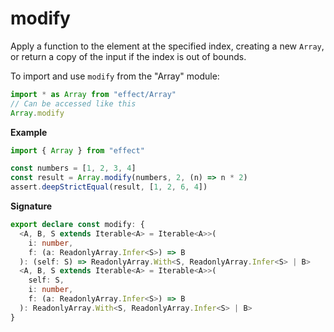 # modify

Apply a function to the element at the specified index, creating a new `Array`,
or return a copy of the input if the index is out of bounds.

To import and use `modify` from the "Array" module:

```ts
import * as Array from "effect/Array"
// Can be accessed like this
Array.modify
```

**Example**

```ts
import { Array } from "effect"

const numbers = [1, 2, 3, 4]
const result = Array.modify(numbers, 2, (n) => n * 2)
assert.deepStrictEqual(result, [1, 2, 6, 4])
```

**Signature**

```ts
export declare const modify: {
  <A, B, S extends Iterable<A> = Iterable<A>>(
    i: number,
    f: (a: ReadonlyArray.Infer<S>) => B
  ): (self: S) => ReadonlyArray.With<S, ReadonlyArray.Infer<S> | B>
  <A, B, S extends Iterable<A> = Iterable<A>>(
    self: S,
    i: number,
    f: (a: ReadonlyArray.Infer<S>) => B
  ): ReadonlyArray.With<S, ReadonlyArray.Infer<S> | B>
}
```
